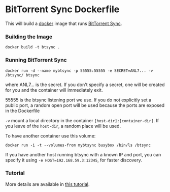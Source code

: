 BitTorrent Sync Dockerfile
==========================

This will build a [docker](http://www.docker.io/) image that runs 
[BitTorrent Sync](http://labs.bittorrent.com/experiments/sync.html).


### Building the Image ###

```
docker build -t btsync .
```


### Running BitTorrent Sync ###

```
docker run -d --name mybtsync -p 55555:55555 -e SECRET=ANL7... -v /btsync/ btsync
```

where ANL7... is the secret. If you don't specify a secret, one will be created for you 
and the container will immediately exit.

55555 is the btsync listening port we use. If you do not explicitly set a public port, 
a random open port will be used because the ports are exposed in the Dockerfile

`-v` mount a local directory in the container `[host-dir]:[container-dir]`. If you 
leave of the `host-dir`, a random place will be used.

To have another container use this volume:

```
docker run -i -t --volumes-from mybtsync busybox /bin/ls /btsync
```

If you have another host running btsync with a known IP and port, you can specify it
using `-e HOST=192.168.59.3:12345`, for faster discovery.


### Tutorial ###
More details are available in [this tutorial](http://blog.bittorrent.com/2013/10/22/sync-hacks-deploy-bittorrent-sync-with-docker/).
